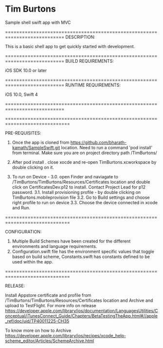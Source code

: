 # Tim Burtons
Sample shell swift app with MVC

 
===========================================================================
DESCRIPTION:

This is a basic shell app to get quickly started with development.

===========================================================================
BUILD REQUIREMENTS:
 
iOS SDK 10.0 or later
 
===========================================================================
RUNTIME REQUIREMENTS:
 
iOS 10.0, Swift 4
 
===========================================================================

=============================================================================

PRE-REQUISITES:

1. Once the app is cloned from https://github.com/bharath-kamath/SampleSwift.git location. Need to run a command 'pod install' from terminal. Make sure you are on project directory path /TimBurtons/

2. After pod install . close xocde and re-open TimBurtons.xcworkspace by double clicking on it.
3. To run on Device - 
   3.0. open Finder and naviagate to /TimBurtons/TimBurtons/Resources/Certificates location and double click on CertificatesDev.p12 to install. Contact Project Lead for p12 password.
   3.1. Install provisioning profile - by double clicking on TimBurtons.mobileprovision file
   3.2. Go to Build settings and choose right profile to run on device
   3.3. Choose the device connected in xcode and Run.

=============================================================================

CONFIGURATION:

1. Multiple Build Schemes have been created for the different environments and language requirements.
2. Configuration.swift file has the environment specific values that toggle based on build scheme, Constants.swift has constants defined to be used within the app.

=============================================================================

RELEASE:

Install Appstore certificate and profile from /TimBurtons/TimBurtons/Resources/Certificates location and Archive and upload to TestFlight. For more info on release 
https://developer.apple.com/library/ios/documentation/LanguagesUtilities/Conceptual/iTunesConnect_Guide/Chapters/BetaTestingTheApp.html#//apple_ref/doc/uid/TP40011225-CH35

To know more on how to Archive
https://developer.apple.com/library/ios/recipes/xcode_help-scheme_editor/Articles/SchemeArchive.html



